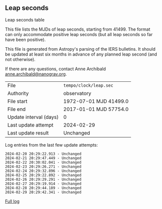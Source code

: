 
## Leap seconds

Leap seconds table

This file lists the MJDs of leap seconds, starting from 41499.
The format can only accommodate positive leap seconds (but all
leap seconds so far have been positive).

This file is generated from Astropy's parsing of the IERS
bulletins. It should be updated at least six months in advance
of any planned leap second (and not otherwise).

If there are any questions, contact Anne Archibald
<anne.archibald@nanograv.org>.

|     |     |
|:--- |:--- |
| File | `tempo/clock/leap.sec` |
| Authority | observatory |
| File start | 1972-07-01 MJD 41499.0 |
| File end | 2017-01-01 MJD 57754.0 |
| Update interval (days) | 0 |
| Last update attempt | 2024-02-29 |
| Last update result | Unchanged |

Log entries from the last few update attempts:
```
2024-02-20 20:29:22.913 - Unchanged
2024-02-21 20:29:47.449 - Unchanged
2024-02-22 20:30:02.041 - Unchanged
2024-02-23 20:29:26.271 - Unchanged
2024-02-24 20:29:32.896 - Unchanged
2024-02-25 20:29:22.892 - Unchanged
2024-02-26 20:29:29.291 - Unchanged
2024-02-27 20:29:19.914 - Unchanged
2024-02-28 20:29:44.189 - Unchanged
2024-02-29 20:29:42.341 - Unchanged
```
[Full log](https://raw.githubusercontent.com/ipta/pulsar-clock-corrections/main/log/tempo/clock/leap.sec.log)
